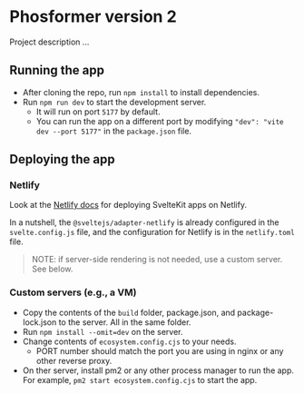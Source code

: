 # Phosformer version 2

Project description ...

## Running the app

- After cloning the repo, run `npm install` to install dependencies.
- Run `npm run dev` to start the development server. 
    - It will run on port `5177` by default.
    - You can run the app on a different port by modifying `"dev": "vite dev --port 5177"` in the `package.json` file.

## Deploying the app

### Netlify
Look at the [Netlify docs](https://docs.netlify.com/integrations/frameworks/sveltekit/#deployment) for deploying SvelteKit apps on Netlify.

In a nutshell, the `@sveltejs/adapter-netlify` is already configured in the `svelte.config.js` file, and the configuration for Netlify is in the `netlify.toml` file.

> NOTE: if server-side rendering is not needed, use a custom server. See below.

### Custom servers (e.g., a VM)
- Copy the contents of the `build` folder, package.json, and package-lock.json to the server. All in the same folder.
- Run `npm install --omit=dev` on the server.
- Change contents of `ecosystem.config.cjs` to your needs.
    - PORT number should match the port you are using in nginx or any other reverse proxy.
- On ther server, install pm2 or any other process manager to run the app. For example, `pm2 start ecosystem.config.cjs` to start the app.